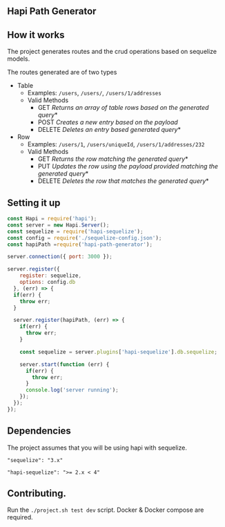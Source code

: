Hapi Path Generator
---


How it works
------
The project generates routes and the crud operations based on sequelize models.

The routes generated are of two types

- Table
  - Examples: `/users`, `/users/`, `/users/1/addresses`
  - Valid Methods
    - GET *Returns an array of table rows based on the generated query**
    - POST *Creates a new entry based on the payload*
    - DELETE *Deletes an entry based generated query**
- Row
  - Examples: `/users/1`, `/users/uniqueId`, `/users/1/addresses/232`
  - Valid Methods
    - GET *Returns the row matching the generated query**
    - PUT *Updates the row using the payload provided matching the generated query**
    - DELETE *Deletes the row that matches the generated query**

Setting it up
------
```js
const Hapi = require('hapi');
const server = new Hapi.Server();
const sequelize = require('hapi-sequelize');
const config = require('./sequelize-config.json');
const hapiPath =require('hapi-path-generator');

server.connection({ port: 3000 });

server.register({
    register: sequelize,
    options: config.db
  }, (err) => {
  if(err) {
    throw err;
  }

  server.register(hapiPath, (err) => {
    if(err) {
      throw err;
    }

    const sequelize = server.plugins['hapi-sequelize'].db.sequelize;

    server.start(function (err) {
      if(err) {
        throw err;
      }
      console.log('server running');
    });
  });
});

```

Dependencies
-----
The project assumes that you will be using hapi with sequelize.

`"sequelize": "3.x"`

`"hapi-sequelize": ">= 2.x < 4"`



Contributing.
------
Run the `./project.sh test dev` script.
Docker & Docker compose are required.
